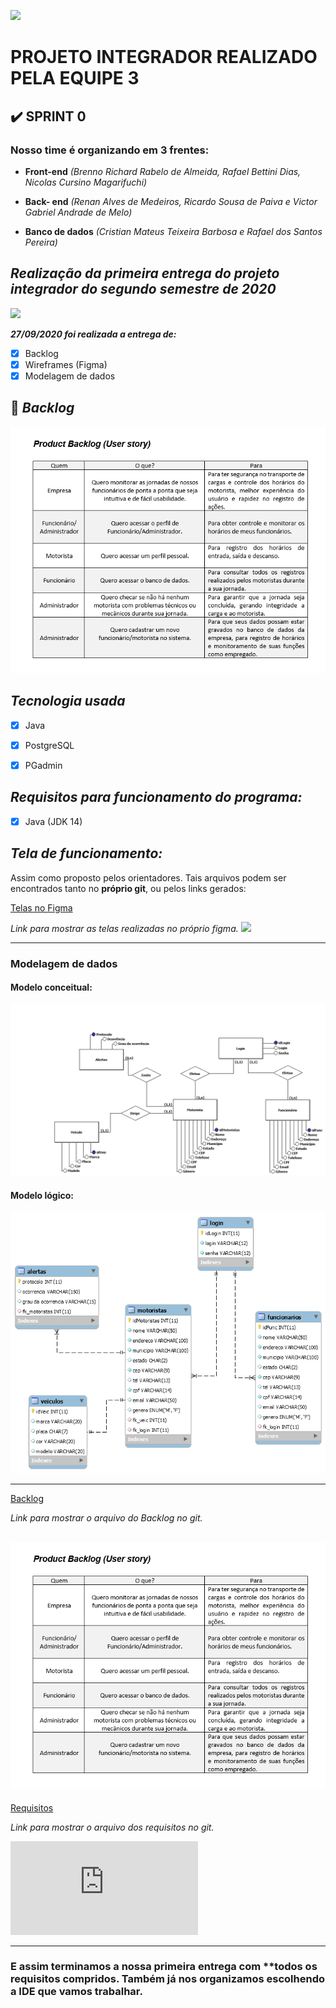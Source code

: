 ![](https://github.com/DevSlim001/PI_2020.2/blob/master/logotipocomum.jpg)

# PROJETO INTEGRADOR REALIZADO PELA EQUIPE 3
## :heavy_check_mark: SPRINT 0

### Nosso time é organizando em 3 frentes:

- **Front-end** *(Brenno Richard Rabelo de Almeida, Rafael Bettini Dias, Nicolas Cursino Magarifuchi)*

- **Back- end** *(Renan Alves de Medeiros, Ricardo Sousa de Paiva e Victor Gabriel Andrade de Melo)*

- **Banco de dados** *(Cristian Mateus Teixeira Barbosa e Rafael dos Santos Pereira)*

## **_Realização da primeira entrega do projeto integrador do segundo semestre de 2020_**
![](https://github.com/DevSlim001/PI_2020.2/blob/Sprint0/CardSprint0.png)

**_27/09/2020 foi realizada a entrega de:_**

- [x] Backlog
- [x] Wireframes (Figma)
- [x] Modelagem de dados

## :bookmark: **_Backlog_**

![](https://github.com/DevSlim001/PI_2020.2/blob/Sprint0/Backlogpng.png)


## **_Tecnologia usada_**

- [X] Java
- [X] PostgreSQL
- [X] PGadmin


## **_Requisitos para funcionamento do programa:_**

- [X] Java (JDK 14)

## **_Tela de funcionamento:_**

Assim como proposto pelos orientadores. Tais arquivos podem ser encontrados tanto no **próprio git**, ou pelos links gerados:

[Telas no Figma](https://www.figma.com/file/HG6pqXWqIvgvZW6KFSeBns/PI-Time-3-IACIT?node-id=0%3A1)

_Link para mostrar as telas realizadas no próprio figma._
![](https://github.com/DevSlim001/PI_2020.2/blob/Sprint0/Gif_Figma.gif)

--------------------------------------------------------------------------------------------------------------------
### Modelagem de dados

#### Modelo conceitual:

![](https://github.com/DevSlim001/PI_2020.2/blob/Sprint0/modeloconceitual.jpg)

#### Modelo lógico:

![](https://github.com/DevSlim001/PI_2020.2/blob/Sprint0/Modelo%20lógico.png)

--------------------------------------------------------------------------------------------------------------------
[Backlog](https://github.com/DevSlim001/PI_2020.2/blob/Sprint0/Product%20Backlog.pdf)

_Link para mostrar o arquivo do Backlog no git._

![](https://github.com/DevSlim001/PI_2020.2/blob/Sprint0/Backlogpng.png)
--------------------------------------------------------------------------------------------------------------------
[Requisitos](https://github.com/DevSlim001/PI_2020.2/blob/Sprint0/Template_de_Requisitos_de_2ADS_IACIT_atualizada%5B1062%5D%20(2)%20(1).pdf)

_Link para mostrar o arquivo dos requisitos no git._

![](https://github.com/DevSlim001/PI_2020.2/blob/Sprint0/Template_de_Requisitos_de_2ADS_IACIT_atualizada%5B1062%5D%20(2)%20(1).pdf)

--------------------------------------------------------------------------------------------------------------------
### E assim terminamos a nossa primeira entrega com **todos os requisitos compridos. Também já nos organizamos escolhendo a IDE que vamos trabalhar.
